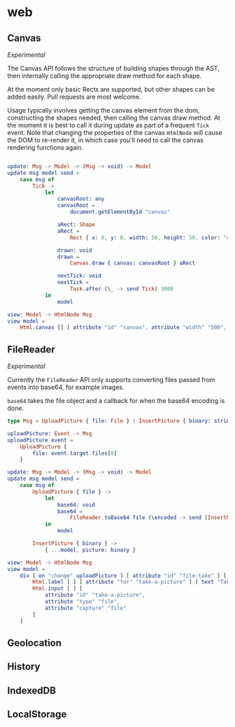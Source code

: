 # web

## Canvas

*Experimental*

The Canvas API follows the structure of building shapes through the AST, then internally calling the appropriate draw method for each shape.

At the moment only basic Rects are supported, but other shapes can be added easily. Pull requests are most welcome.

Usage typically involves getting the canvas element from the dom, constructing the shapes needed, then calling the canvas draw method. At the moment it is best to call it during update as part of a frequent `Tick` event. Note that changing the properties of the canvas `HtmlNode` will cause the DOM to re-render it, in which case you'll need to call the canvas rendering functions again.

```elm

update: Msg -> Model -> (Msg -> void) -> Model
update msg model send =
    case msg of
        Tick ->
            let
                canvasRoot: any
                canvasRoot =
                    document.getElementById "canvas"

                aRect: Shape
                aRect =
                    Rect { x: 0, y: 0, width: 50, height: 50, color: "#FF0" }

                drawn: void
                drawn =
                    Canvas.draw { canvas: canvasRoot } aRect

                nextTick: void
                nextTick =
                    Task.after (\_ -> send Tick) 3000
            in
                model

view: Model -> HtmlNode Msg
view model =
    Html.canvas [] [ attribute "id" "canvas", attribute "width" "500", attribute "height" "500" ] []

```

## FileReader

*Experimental*

Currently the `FileReader` API only supports converting files passed from events into base64, for example images.

`base64` takes the file object and a callback for when the base64 encoding is done.

```elm
type Msg = UploadPicture { file: File } | InsertPicture { binary: string }

uploadPicture: Event -> Msg
uploadPicture event =
    UploadPicture {
        file: event.target.files[0]
    }

update: Msg -> Model -> (Msg -> void) -> Model
update msg model send =
    case msg of
        UploadPicture { file } ->
            let
                base64: void
                base64 =
                    FileReader.toBase64 file (\encoded -> send (InsertPicture { binary: encoded } ) )
            in
                model

        InsertPicture { binary } ->
            { ...model, picture: binary }

view: Model -> HtmlNode Msg
view model =
    div [ on "change" uploadPicture ] [ attribute "id" "file-take" ] [
        Html.label [ ] [ attribute "for" "take-a-picture" ] [ text "Take a picture: " ],
        Html.input [ ] [
            attribute "id" "take-a-picture",
            attribute "type" "file",
            attribute "capture" "file"
        ]
    ]
```

## Geolocation

## History

## IndexedDB

## LocalStorage